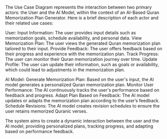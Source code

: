 The Use Case Diagram represents the interaction between two primary actors: the User and the AI Model, within the context of an AI-Based Quran Memorization Plan Generator. Here is a brief description of each actor and their related use cases:

User:
Input Information: The user provides input details such as memorization goals, schedule availability, and personal data.
View Memorization Plan: The user views the generated Quran memorization plan tailored to their input.
Provide Feedback: The user offers feedback based on their progress and experience with the memorization plan.
Track Progress: The user can monitor their Quran memorization journey over time.
Update Profile: The user can update their information, such as goals or availability, which could lead to adjustments in the memorization plan.

AI Model:
Generate Memorization Plan: Based on the user's input, the AI model generates a personalized Quran memorization plan.
Monitor User Performance: The AI continuously tracks the user's performance based on feedback and progress.
Adapt Plan Based on Feedback: The AI model updates or adapts the memorization plan according to the user’s feedback.
Schedule Revisions: The AI model creates revision schedules to ensure the user retains memorized Quranic verses.

The system aims to create a dynamic interaction between the user and the AI model, providing personalized plans, tracking progress, and adapting based on performance feedback.
